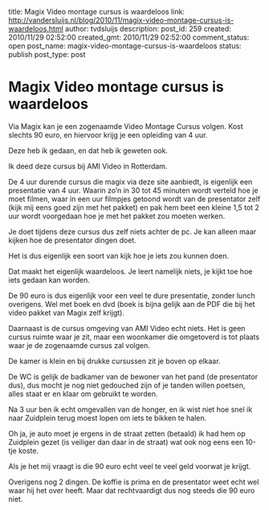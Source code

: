 title: Magix Video montage cursus is waardeloos
link: http://vandersluijs.nl/blog/2010/11/magix-video-montage-cursus-is-waardeloos.html
author: tvdsluijs
description: 
post_id: 259
created: 2010/11/29 02:52:00
created_gmt: 2010/11/29 02:52:00
comment_status: open
post_name: magix-video-montage-cursus-is-waardeloos
status: publish
post_type: post

# Magix Video montage cursus is waardeloos

Via Magix kan je een zogenaamde Video Montage Cursus volgen. Kost slechts 90 euro, en hiervoor krijg je een opleiding van 4 uur.  
  
Deze heb ik gedaan, en dat heb ik geweten ook.  
  
Ik deed deze cursus bij AMI Video in Rotterdam.  
  
De 4 uur durende cursus die magix via deze site aanbiedt, is eigenlijk een presentatie van 4 uur. Waarin zo’n in 30 tot 45 minuten wordt verteld hoe je moet filmen, waar in een uur filmpjes getoond wordt van de presentator zelf (kijk mij eens goed zijn met het pakket) en pak hem beet een kleine 1,5 tot 2 uur wordt voorgedaan hoe je met het pakket zou moeten werken.  
  
Je doet tijdens deze cursus dus zelf niets achter de pc. Je kan alleen maar kijken hoe de presentator dingen doet.  
  
Het is dus eigenlijk een soort van kijk hoe je iets zou kunnen doen.  
  
Dat maakt het eigenlijk waardeloos. Je leert namelijk niets, je kijkt toe hoe iets gedaan kan worden.  
  
De 90 euro is dus eigenlijk voor een veel te dure presentatie, zonder lunch overigens. Wel met boek en dvd (boek is bijna gelijk aan de PDF die bij het video pakket van Magix zelf krijgt).  
  
Daarnaast is de cursus omgeving van AMI Video echt niets. Het is geen cursus ruimte waar je zit, maar een woonkamer die omgetoverd is tot plaats waar je de zogenaamde cursus zal volgen.  
  
De kamer is klein en bij drukke cursussen zit je boven op elkaar.  
  
De WC is gelijk de badkamer van de bewoner van het pand (de presentator dus), dus mocht je nog niet gedouched zijn of je tanden willen poetsen, alles staat er en klaar om gebruikt te worden.  
  
Na 3 uur ben ik echt omgevallen van de honger, en ik wist niet hoe snel ik naar Zuidplein terug moest lopen om iets te bikken te halen.  
  
Oh ja, je auto moet je ergens in de straat zetten (betaald) ik had hem op Zuidplein gezet (is veiliger dan daar in de straat) wat ook nog eens een 10-tje koste.  
  
Als je het mij vraagt is die 90 euro echt veel te veel geld voorwat je krijgt.  
  
Overigens nog 2 dingen. De koffie is prima en de presentator weet echt wel waar hij het over heeft. Maar dat rechtvaardigt dus nog steeds die 90 euro niet.